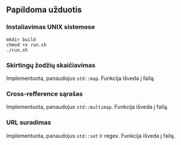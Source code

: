 ## Papildoma užduotis

### Instaliavimas UNIX sistemose
```
mkdir build
chmod +x run.sh
./run.sh
```

### Skirtingų žodžių skaičiavimas

Implementuota, panaudojus `std::map`.
Funkcija išveda į failą.

### Cross-refference sąrašas

Implementuota, panaudojus `std::multimap`.
Funkcija išveda į failą.

### URL suradimas

Implementuota, panaudojus `std::set` ir regex.
Funkcija išveda į failą.